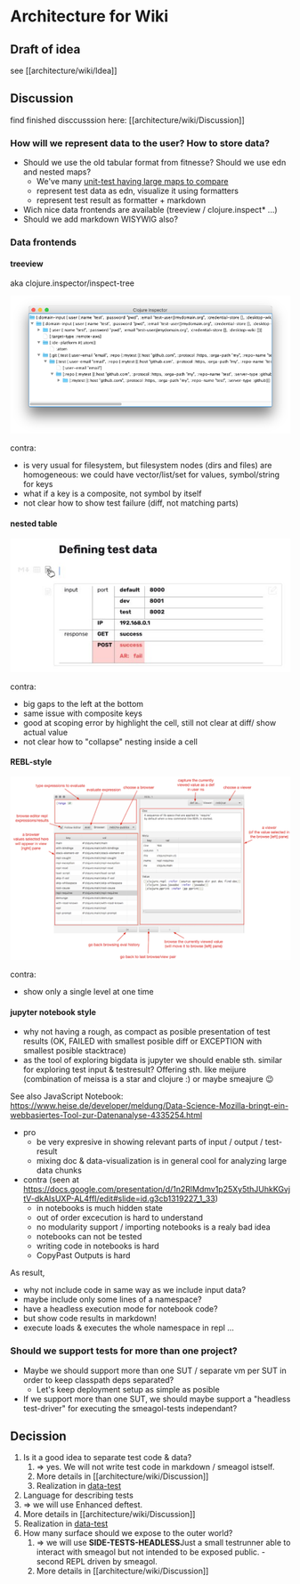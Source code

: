 # Architecture for Wiki

## Draft of idea
see [[architecture/wiki/Idea]]

## Discussion
find finished disccusssion here: [[architecture/wiki/Discussion]]

### How will we represent data to the user? How to store data?
* Should we use the old tabular format from fitnesse? Should we use edn and nested maps?
  * We've many [unit-test having large maps to compare](https://github.com/DomainDrivenArchitecture/dda-git-crate/blob/master/test/src/dda/pallet/dda_git_crate/domain_test.clj)
  * represent test data as edn, visualize it using formatters
  * represent test result as formatter + markdown
* Wich nice data frontends are available (treeview / clojure.inspect* ...)
* Should we add markdown WISYWIG also?

### Data frontends

#### treeview

aka clojure.inspector/inspect-tree

![inspect-tree](content/uploads/inspect-tree.png)

contra:

- is very usual for filesystem, but filesystem nodes (dirs and files) are homogeneous: we could have vector/list/set for values, symbol/string for keys
- what if a key is a composite, not symbol by itself
- not clear how to show test failure (diff, not matching parts)

#### nested table

![nested table](content/uploads/nested-table-data.jpg)

contra:

- big gaps to the left at the bottom
- same issue with composite keys
- good at scoping error by highlight the cell, still not clear at diff/ show actual value
- not clear how to "collapse" nesting inside a cell

#### REBL-style

![REBL-style](content/uploads/rebl.png)

contra:

- show only a single level at one time

#### jupyter notebook style
* why not having a rough, as compact as posible presentation of test results (OK, FAILED with smallest posible diff or EXCEPTION with smallest posible stacktrace)
* as the tool of exploring bigdata is jupyter we should enable sth. similar for exploring test input & testresult? Offering sth. like meijure (combination of meissa is a star and clojure :) or maybe smeajure 😉

See also JavaScript Notebook: https://www.heise.de/developer/meldung/Data-Science-Mozilla-bringt-ein-webbasiertes-Tool-zur-Datenanalyse-4335254.html

* pro
  * be very expresive in showing relevant parts of input / output / test-result
  * mixing doc & data-visualization is in general cool for analyzing large data chunks
* contra (seen at https://docs.google.com/presentation/d/1n2RlMdmv1p25Xy5thJUhkKGvjtV-dkAIsUXP-AL4ffI/edit#slide=id.g3cb1319227_1_33)
  * in notebooks is much hidden state
  * out of order excecution is hard to understand
  * no modularity support / importing notebooks is a realy bad idea
  * notebooks can not be tested
  * writing code in notebooks is hard
  * CopyPast Outputs is hard

As result, 
* why not include code in same way as we include input data?
* maybe include only some lines of a namespace?
* have a headless execution mode for notebook code?
* but show code results in markdown!
* execute loads & executes the whole namespace in repl ...

### Should we support tests for more than one project?
* Maybe we should support more than one SUT / separate vm per SUT in order to keep classpath deps separated?
  * Let's keep deployment setup as simple as posible
* If we support more than one SUT, we should maybe support a "headless test-driver" for executing the smeagol-tests independant?


## Decission
1. Is it a good idea to separate test code & data? 
	1. => yes. We will not write test code in markdown / smeagol istself.
	2. More details in [[architecture/wiki/Discussion]]
	3. Realization in [data-test](https://github.com/DomainDrivenArchitecture/data-test)
2. Language for describing tests 
 1. => we will use Enhanced deftest.
 2. More details in [[architecture/wiki/Discussion]]
 3. Realization in [data-test](https://github.com/DomainDrivenArchitecture/data-test)
3. How many surface should we expose to the outer world?
	1. => we will use **SIDE-TESTS-HEADLESS**Just a small testrunner able to interact with smeagol but not intended to be exposed public. - second REPL driven by smeagol.
	2. More details in [[architecture/wiki/Discussion]]
